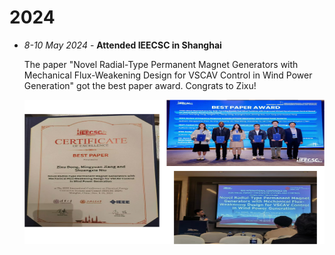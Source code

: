 # 2024
- *8-10 May 2024* - **Attended IEECSC in Shanghai**

  The paper "Novel Radial-Type Permanent Magnet Generators with Mechanical Flux-Weakening Design for VSCAV Control in Wind Power Generation" got the best paper award. Congrats to Zixu!
  
  <img src="/news/fig/ieecsc.png" width="722.5mm" height="231.213mm">
 
